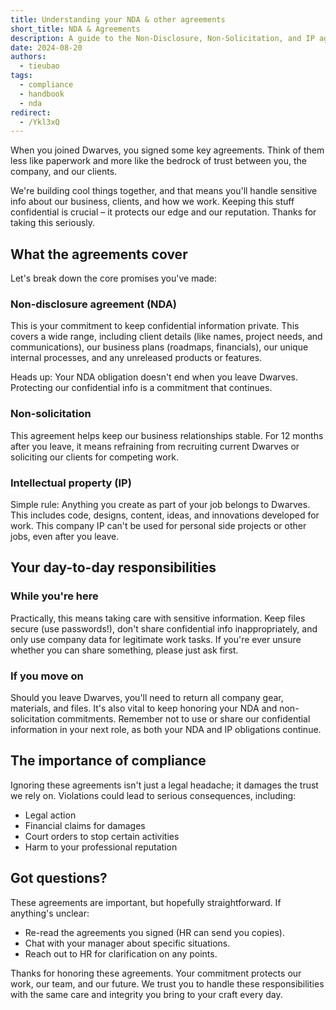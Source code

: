 ```yaml
---
title: Understanding your NDA & other agreements
short_title: NDA & Agreements
description: A guide to the Non-Disclosure, Non-Solicitation, and IP agreements you signed when joining Dwarves.
date: 2024-08-20
authors:
  - tieubao
tags:
  - compliance
  - handbook
  - nda
redirect:
  - /Ykl3xQ
---
```


When you joined Dwarves, you signed some key agreements. Think of them less like paperwork and more like the bedrock of trust between you, the company, and our clients.

We're building cool things together, and that means you'll handle sensitive info about our business, clients, and how we work. Keeping this stuff confidential is crucial – it protects our edge and our reputation. Thanks for taking this seriously.

## What the agreements cover

Let's break down the core promises you've made:

### Non-disclosure agreement (NDA)

This is your commitment to keep confidential information private. This covers a wide range, including client details (like names, project needs, and communications), our business plans (roadmaps, financials), our unique internal processes, and any unreleased products or features.

Heads up: Your NDA obligation doesn't end when you leave Dwarves. Protecting our confidential info is a commitment that continues.

### Non-solicitation

This agreement helps keep our business relationships stable. For 12 months after you leave, it means refraining from recruiting current Dwarves or soliciting our clients for competing work.

### Intellectual property (IP)

Simple rule: Anything you create as part of your job belongs to Dwarves. This includes code, designs, content, ideas, and innovations developed for work. This company IP can't be used for personal side projects or other jobs, even after you leave.

## Your day-to-day responsibilities

### While you're here

Practically, this means taking care with sensitive information. Keep files secure (use passwords!), don't share confidential info inappropriately, and only use company data for legitimate work tasks. If you're ever unsure whether you can share something, please just ask first.

### If you move on

Should you leave Dwarves, you'll need to return all company gear, materials, and files. It's also vital to keep honoring your NDA and non-solicitation commitments. Remember not to use or share our confidential information in your next role, as both your NDA and IP obligations continue.

## The importance of compliance

Ignoring these agreements isn't just a legal headache; it damages the trust we rely on. Violations could lead to serious consequences, including:

- Legal action
- Financial claims for damages
- Court orders to stop certain activities
- Harm to your professional reputation

## Got questions?

These agreements are important, but hopefully straightforward. If anything's unclear:

- Re-read the agreements you signed (HR can send you copies).
- Chat with your manager about specific situations.
- Reach out to HR for clarification on any points.

Thanks for honoring these agreements. Your commitment protects our work, our team, and our future. We trust you to handle these responsibilities with the same care and integrity you bring to your craft every day.

